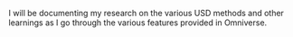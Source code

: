I will be documenting my research on the various USD methods and other learnings as I go through the various features provided in Omniverse.
